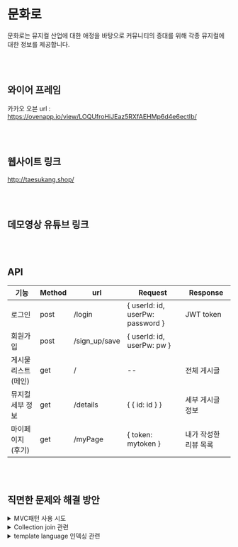 # 문화로

문화로는 뮤지컬 산업에 대한 애정을 바탕으로 커뮤니티의 증대를 위해 각종 뮤지컬에 대한 정보를 제공합니다.

<br>
<br>

## 와이어 프레임

카카오 오븐 url :
https://ovenapp.io/view/LOQUfroHiJEaz5RXfAEHMp6d4e6ectIb/

<br>
<br>

## 웹사이트 링크
http://taesukang.shop/

<br>
<br>

## 데모영상 유튜브 링크
<br>
<br>

## API

| 기능                  | Method  | url     | Request                        | Response |
| --------------------- | ---- | ---------- | ------------------------------ | -------- |
| 로그인                | post | /login     | { userId: id, userPw: password } | JWT token         |
| 회원가입 | post | /sign_up/save | { userId: id, userPw: pw } | |
| 게시물 리스트(메인)   | get  | / | --                             | 전체 게시글 |
| 뮤지컬 세부 정보 | get | /details | { { id: id } } | 세부 게시글 정보 |
| 마이페이지(후기)      | get | /myPage    | { token: mytoken }                     | 내가 작성한 리뷰 목록 |

<br>
<br>

## 직면한 문제와 해결 방안
<details>
  <summary>MVC패턴 사용 시도</summary>  
  <div markdown="1"> 협업을 위해 app.py를 분할해서 관리하고 싶은 관계로 기왕 하는 김에 MVC패턴을 적용해보고자 알아보았지만, 작업일정 상 기한에 맞추기 어려워 리덕스의 덕스 패턴을 참고하여 flask Blueprint 를 사용하여 페이지 단위 관리를 시행하였다. </div>
</details>
<details>
  <summary>Collection join 관련</summary>  
  <div markdown="1"> 이번 프로젝트를 통해 Nosql 은 처음 접해보았는데, Collection 간에 join 관련하여 lookup이라는 기능을 사용할 수 있다는 것을 찾았지만, 권장하지 않는다는 말이 지배적이라 Computed 패턴을 사용하였다. </div>
</details>
<details>
  <summary> template language 인덱싱 관련</summary>  
  <div markdown="1"> 데이터를 사용하면서 indexing 해야할 일이 생겼는데, template language 중 loop.index0을 활용하였다. </div>
</details>
